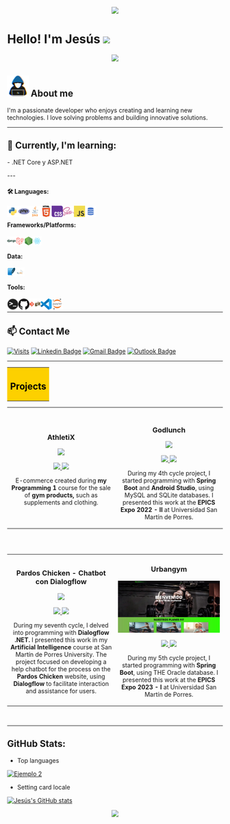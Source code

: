 <p align="center">
  <img src="https://user-images.githubusercontent.com/73097560/115834477-dbab4500-a447-11eb-908a-139a6edaec5c.gif">
</p>

<h1 >Hello! I'm Jesús </b><img src="https://media.giphy.com/media/hvRJCLFzcasrR4ia7z/giphy.gif" width="35"></h1>
<!--  -->

<p align="center">
  <a href="#"><img src="https://readme-typing-svg.herokuapp.com?font=Time+New+Roman&color=cyan&size=25&center=true&vCenter=true&width=600&height=100&lines=Soy+Ingeniero+de+Computación+y+Sistemas+..&hearts;++;Programador+en+varios+lenguajes;Me+gusta+la+Inteligencia+Artificial;La+vision+por+computadora;Y+crear+proyectos+open+source."></a>
</p>

## <picture><img src = "https://github.com/jesus73514145/jesus73514145/blob/master/gif/mdImages/about_me.gif" width = 50px></picture> **About me**

<p >
  I'm a passionate developer who enjoys creating and learning new technologies. I love solving problems and building innovative solutions.
</p>

---

<h2 >🌱 Currently, I'm learning:</h2>

<p >
  - .NET Core y ASP.NET <br>
  <!-- - React y Redux <br>
  - Node.js y Express <br>
  - GraphQL <br>
  - Docker y Kubernetes -->
</p>
<!--
<table align="center">
  <tr>
    <td align="center" style="padding=0;width=50%;">
      <img align="center" style="padding=0;" src="./images/logoban.gif" />
      <h4> Paradigm: Multiparadigm: Structured Programming, Imperative, Generic Programming </h4>
    </td>
  </tr>
</table>
-->
---

#### 🛠 Languages:
<img align="left" alt="Python" width="26px" src="https://raw.githubusercontent.com/github/explore/80688e429a7d4ef2fca1e82350fe8e3517d3494d/topics/python/python.png" />
<img align="left" alt="PHP" width="26px" src="https://raw.githubusercontent.com/github/explore/80688e429a7d4ef2fca1e82350fe8e3517d3494d/topics/php/php.png" />
<img align="left" alt="Java" width="26px" src="https://raw.githubusercontent.com/github/explore/80688e429a7d4ef2fca1e82350fe8e3517d3494d/topics/java/java.png" />
<img align="left" alt="HTML5" width="26px" src="https://raw.githubusercontent.com/github/explore/80688e429a7d4ef2fca1e82350fe8e3517d3494d/topics/html/html.png" />
<img align="left" alt="CSS3" width="26px" src="https://raw.githubusercontent.com/github/explore/80688e429a7d4ef2fca1e82350fe8e3517d3494d/topics/css/css.png" />
<img align="left" alt="Sass" width="26px" src="https://raw.githubusercontent.com/github/explore/80688e429a7d4ef2fca1e82350fe8e3517d3494d/topics/sass/sass.png" />
<img align="left" alt="JavaScript" width="26px" src="https://raw.githubusercontent.com/github/explore/80688e429a7d4ef2fca1e82350fe8e3517d3494d/topics/javascript/javascript.png" />
<img align="left" alt="SQL" width="26px" src="https://raw.githubusercontent.com/github/explore/80688e429a7d4ef2fca1e82350fe8e3517d3494d/topics/sql/sql.png" />
<br/>  


#### Frameworks/Platforms:
<img align="left" height="20" src="https://raw.githubusercontent.com/github/explore/80688e429a7d4ef2fca1e82350fe8e3517d3494d/topics/django/django.png">
<img align="left" height="20" src="https://raw.githubusercontent.com/github/explore/80688e429a7d4ef2fca1e82350fe8e3517d3494d/topics/laravel/laravel.png">
<img align="left" height="20" src="https://raw.githubusercontent.com/github/explore/80688e429a7d4ef2fca1e82350fe8e3517d3494d/topics/nodejs/nodejs.png">
<img align="left" height="20" src="https://raw.githubusercontent.com/github/explore/80688e429a7d4ef2fca1e82350fe8e3517d3494d/topics/react/react.png">  
<br/> 

#### Data: 
<img align="left" height="20" src="https://raw.githubusercontent.com/github/explore/2d218e3aa252dc90eef269b34eeec1fbd15dc07e/topics/sqlite/sqlite.png">
<img align="left" height="20" src="https://raw.githubusercontent.com/github/explore/80688e429a7d4ef2fca1e82350fe8e3517d3494d/topics/mysql/mysql.png">  
<br />

#### Tools:
<img align="left" alt="Terminal" width="26px" src="https://raw.githubusercontent.com/github/explore/80688e429a7d4ef2fca1e82350fe8e3517d3494d/topics/terminal/terminal.png" />
<img align="left" alt="GitHub" width="26px" src="https://raw.githubusercontent.com/github/explore/78df643247d429f6cc873026c0622819ad797942/topics/github/github.png" />
<img align="left" alt="Git" width="26px" src="https://raw.githubusercontent.com/github/explore/80688e429a7d4ef2fca1e82350fe8e3517d3494d/topics/git/git.png">
<img align="left" alt="Visual Studio Code" width="26px" src="https://raw.githubusercontent.com/github/explore/78df643247d429f6cc873026c0622819ad797942/topics/visual-studio-code/visual-studio-code.png" />
<img align="left" alt="Jupyter" width="26px" src="https://raw.githubusercontent.com/github/explore/80688e429a7d4ef2fca1e82350fe8e3517d3494d/topics/jupyter-notebook/jupyter-notebook.png">
<br/ >

---

<h2 >📫 Contact Me</h2>

<!--[![Hits](https://hits.seeyoufarm.com/api/count/incr/badge.svg?url=https%3A%2F%2Fgithub.com%2Fjesussoria12)](https://github.com/jesussoria12)-->
[![Visits](https://hitscounter.dev/api/hit?url=https%3A%2F%2Fgithub.com%2Fjesussoria12&label=Visits&icon=github&color=%230d6efd)](https://github.com/jesussoria12)
[![Linkedin Badge](https://img.shields.io/badge/-LinkedIn-blue?style=flat-square&logo=Linkedin&logoColor=white&link=https://www.linkedin.com/in/jesussoria12/)](https://www.linkedin.com/in/jesussoria12/)
[![Gmail Badge](https://img.shields.io/badge/-Gmail-d14836?style=flat-square&logo=Gmail&logoColor=white&link=mailto:yisusoria@gmail.com)](mailto:yisusoria@gmail.com)
[![Outlook Badge](https://img.shields.io/badge/-Outlook-0078D4?style=flat-square&logo=Microsoft-Outlook&logoColor=white&link=mailto:jesus_soria@usmp.pe)](mailto:jesus_soria@usmp.pe)

---

<table width='99%'>
<tr>
<td bgcolor='#FDD000'>

## **<font color="#000000">Projects</font>**

</td>
</tr>
</table> 


<table>
<tr>
<td width="50%">
<h3 align="center">AthletiX</h3>
<div align="center">
<a href="https://github.com/yasseram1/proyecto-ecommerce-deportivo-net" target="_blank"><img src="https://github.com/jesussoria12/jesussoria12/blob/master/gif/Images/img_athletix.jpeg"></a>
<p>
<a href="https://github.com/yasseram1/proyecto-ecommerce-deportivo-net" target="_blank">
<img src="https://img.shields.io/badge/C%C3%93DIGO-80ffaa?style=for-the-badge&logo=github&logoColor=black">
</a>
<a href="https://www.youtube.com/watch?v=G9IsKzii8ck" target="_blank">
<img src="https://img.shields.io/badge/-Youtube-green?style=for-the-badge&color=3fFD7f">
</a>
</p>

<p>E-commerce created during <strong>my Programming 1 </strong> course for the sale of <strong>gym products,</strong> such as supplements and clothing.</p>
</div>
                                                                                      
</td>

<td width="50%">
               <br>

<h3 align="center">Godlunch</h3>
<div align="center">                                       
<a href="https://www.youtube.com/watch?v=JU1s9c_09LU" target="_blank"><img src="https://github.com/jesussoria12/jesussoria12/blob/master/gif/Images/img_godlunch.jpeg"></a>
<br>
<p>
<a href="https://www.youtube.com/watch?v=JU1s9c_09LU" target="_blank">
<img src="https://img.shields.io/badge/C%C3%93DIGO-FF0000?style=for-the-badge&logo=github&logoColor=black">
</a>
<a href="https://www.youtube.com/watch?v=JU1s9c_09LU" target="_blank">
<img src="https://img.shields.io/badge/-Youtube-green?style=for-the-badge&color=FF0000">
</a>
</p>

</p>During my 4th cycle project, I started programming with <strong>Spring Boot</strong> and <strong>Android Studio</strong>, using MySQL and SQLite databases. I presented this work at the <strong>EPICS Expo 2022 - II</strong> at Universidad San Martín de Porres.</p>
</div>                                                             
</table>                                                                                 
</div>
<br>
<table>

<table>
<tr>
<td width="50%">
<h3 align="center">Pardos Chicken - Chatbot con Dialogflow</h3>

<div align="center">
<a href="#" target="_blank"><img src="https://github.com/jesussoria12/jesussoria12/blob/master/gif/Images/pardos_chicken.jpeg"></a>
<p>
<a href="#" target="_blank">
<img src="https://img.shields.io/badge/C%C3%93DIGO-800080?style=for-the-badge&logo=github&logoColor=black">
</a>
<a href="#" target="_blank">
<img src="https://img.shields.io/badge/-Youtube-purple?style=for-the-badge&color=800080">
</a>
</p>

</p>During my seventh cycle, I delved into programming with <strong>Dialogflow .NET.</strong> I presented this work in my <strong>Artificial Intelligence</strong> course at San Martín de Porres University. 
The project focused on developing a help chatbot for the process on the <strong>Pardos Chicken </strong>website, using <strong>Dialogflow</strong> to facilitate interaction and assistance for users.</p>
</div>
                                                                                      
</td>       
<td width="50%">
<h3 align="center">Urbangym</h3>
<div align="center">
<a href="https://github.com/yasseram1/urban-gym" target="_blank"><img src="https://github.com/jesus73514145/jesus73514145/blob/master/gif/Images/img_urbangym.jpeg" width="400" alt="Curso Kotlin Multiplatform"></a>
<p>
<a href="https://github.com/yasseram1/urban-gym" target="_blank">
<img src="https://img.shields.io/badge/C%C3%93DIGO-80ffaa?style=for-the-badge&logo=github&logoColor=black">
</a>
<a href="#" target="_blank">
<img src="https://img.shields.io/badge/-Youtube-green?style=for-the-badge&color=3fFD7f">
</a>
</p>

</p>During my 5th cycle project, I started programming with <strong>Spring Boot</strong>, using THE Oracle database. I presented this work at the <strong>EPICS Expo 2023 - I</strong> at Universidad San Martín de Porres.</p>
</div>
</div>
                                                                                      
</td>  
</table>                                                                                 
</div>
<br>
  
<!--
<h2>🔧 Featured Projects </h2>

<h3>AthletiX</h3>
<p>
  E-commerce created during my <strong>Programming 1</strong> course for the sale of gym products, such as supplements and clothing.
  <br>
  🌐 <a href="https://athletix.onrender.com/AthetiX/Contacto">View Project</a> 
  <br>
  🎥 <a href="https://www.youtube.com/watch?v=G9IsKzii8ck">View Video</a> 
</p>

---

<h2>🎤 Presentations and Talks </h2>

<p>
  During my 4th cycle project, I started programming with <strong>Spring Boot</strong> and <strong>Android Studio</strong>, using MySQL and SQLite databases. I presented this work at the <strong>EPICS Expo</strong> at Universidad San Martín de Porres.
  <br>
  🎥 <a href="https://www.youtube.com/watch?v=JU1s9c_09LU">Watch presentation video</a>
</p>
-->
---

## **GitHub Stats:**  

*   Top languages

<!-- ![Top Langs](https://github-readme-stats.vercel.app/api/top-langs/?username=jesus73514145&langs_count=10)
![Top Langs](https://github-readme-stats.vercel.app/api/top-langs/?username=jesus73514145\&layout=compact&langs_count=10) 
Verde Oscuro a Azul Claro: -->
[![Ejemplo 2](https://github-readme-stats.vercel.app/api/top-langs/?username=jesussoria12&layout=compact&langs_count=10&bg_color=30,192F6A,49a7c5&title_color=fff&text_color=fff)](https://github.com/jesussoria12)

<!-- [![Top Langs](https://github-readme-stats.vercel.app/api/top-langs/?username=jesus73514145&layout=compact&langs_count=10&bg_color=30,e96443,904e95&title_color=fff&text_color=fff)](https://github.com/jesus73514145)



Azul Profundo a Púrpura:
[![Ejemplo 1](https://github-readme-stats.vercel.app/api/top-langs/?username=jesus73514145&layout=compact&langs_count=10&bg_color=30,001F3F,8A4B88&title_color=fff&text_color=fff)](https://github.com/jesus73514145)

Naranja a Amarillo:
[![Ejemplo 3](https://github-readme-stats.vercel.app/api/top-langs/?username=jesus73514145&layout=compact&langs_count=10&bg_color=30,FF8008,FFC837&title_color=fff&text_color=fff)](https://github.com/jesus73514145)

Rosa a Morado Oscuro:
[![Ejemplo 4](https://github-readme-stats.vercel.app/api/top-langs/?username=jesus73514145&layout=compact&langs_count=10&bg_color=30,FF0099,330033&title_color=fff&text_color=fff)](https://github.com/jesus73514145)

Azul a Gris Claro:
[![Ejemplo 5](https://github-readme-stats.vercel.app/api/top-langs/?username=jesus73514145&layout=compact&langs_count=10&bg_color=30,4F86F7,E8E8E8&title_color=fff&text_color=fff)](https://github.com/jesus73514145)

Amarillo a Rojo:

[![Ejemplo 6](https://github-readme-stats.vercel.app/api/top-langs/?username=jesus73514145&layout=compact&langs_count=10&bg_color=30,FFD700,FF0000&title_color=fff&text_color=fff)](https://github.com/jesus73514145) -->

*   Setting card locale

<!-- ![Jesús's GitHub stats](https://github-readme-stats.vercel.app/api/?username=jesus73514145&custom_title=Estadisticas%20de%20Jesús%20Soria&custom_width=500&locale=es)

![Anurag's GitHub stats](https://github-readme-stats.vercel.app/api?username=jesus73514145\&show_icons=true\&theme=radical)

![Jesús's GitHub stats](https://github-readme-stats.vercel.app/api?username=jesus73514145&custom_title=Estadisticas%20de%20Jesús%20Soria\&bg_color=30,e96443,904e95\&title_color=fff\&text_color=fff)  
[![Jesús's GitHub stats](https://github-readme-stats.vercel.app/api?username=jesus73514145&custom_title=Estadisticas%20de%20Jesús%20Soria&bg_color=30,e96443,904e95&title_color=fff&text_color=fff)](https://github.com/jesus73514145)


[![Jesús's GitHub stats](https://github-readme-stats.vercel.app/api?username=jesus73514145&custom_title=Estadisticas%20de%20Jesús%20Soria&bg_color=30,e96443,904e95&title_color=fff&text_color=fff\&show_icons=true\&show=reviews,discussions_started,discussions_answered,prs_merged,prs_merged_percentage)](https://github.com/jesus73514145)
[![Jesús's GitHub stats](https://github-readme-stats.vercel.app/api?username=jesus73514145&custom_title=Estadisticas%20de%20Jesús%20Soria&bg_color=30,e96443,904e95&title_color=fff&text_color=fff&rank_icon=github&show_icons=true&icon_color=fff&show=reviews,discussions_started,discussions_answered,prs_merged,prs_merged_percentage)](https://github.com/jesus73514145)
 -->
[![Jesús's GitHub stats](https://github-readme-stats.vercel.app/api?username=jesussoria12&custom_title=Statistics%20of%20Jesús%20Soria&bg_color=30,192F6A,49a7c5&title_color=fff&text_color=fff&rank_icon=github&show_icons=true&icon_color=fff&show=reviews,discussions_started,discussions_answered,prs_merged,prs_merged_percentage)](https://github.com/jesussoria12)
        
<p align="center">
  <img src="https://user-images.githubusercontent.com/73097560/115834477-dbab4500-a447-11eb-908a-139a6edaec5c.gif">
</p>
